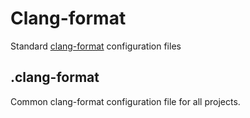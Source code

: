 # Clang-format
Standard [clang-format](https://clang.llvm.org) configuration files

## .clang-format
Common clang-format configuration file for all projects. 